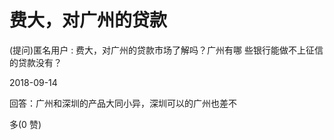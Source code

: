 # 费大，对广州的贷款

(提问)匿名用户 : 费大，对广州的贷款市场了解吗？广州有哪 些银行能做不上征信的贷款没有？

2018-09-14

回答：广州和深圳的产品大同小异，深圳可以的广州也差不

多(0 赞)